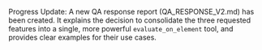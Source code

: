 Progress Update: A new QA response report (QA_RESPONSE_V2.md) has been created. It explains the decision to consolidate the three requested features into a single, more powerful `evaluate_on_element` tool, and provides clear examples for their use cases.